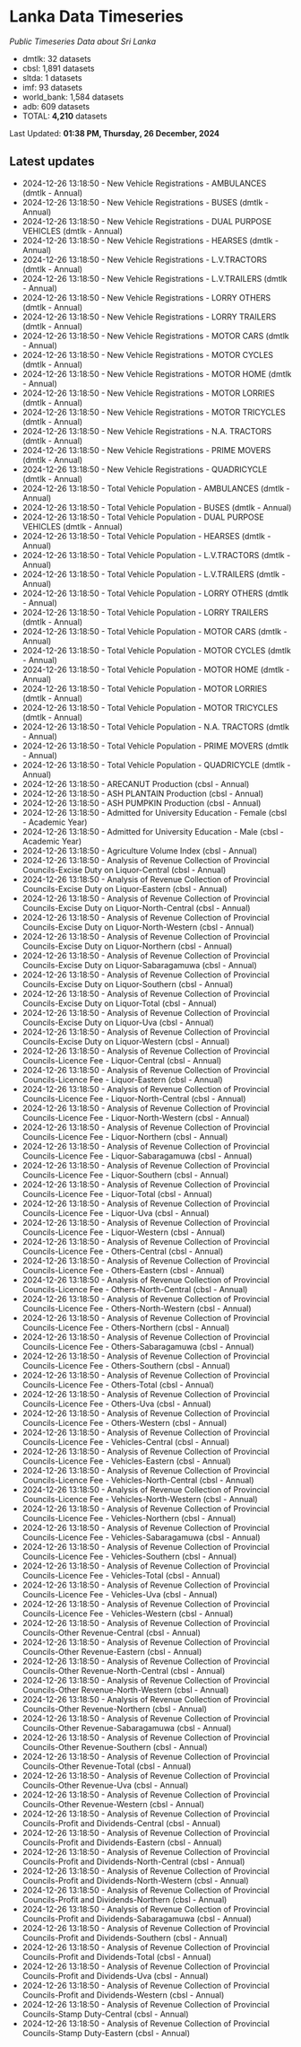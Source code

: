 # Lanka Data Timeseries
*Public Timeseries Data about Sri Lanka*

* dmtlk: 32 datasets
* cbsl: 1,891 datasets
* sltda: 1 datasets
* imf: 93 datasets
* world_bank: 1,584 datasets
* adb: 609 datasets
* TOTAL: **4,210** datasets

Last Updated: **01:38 PM, Thursday, 26 December, 2024**

## Latest updates

* 2024-12-26 13:18:50 - New Vehicle Registrations - AMBULANCES (dmtlk - Annual)
* 2024-12-26 13:18:50 - New Vehicle Registrations - BUSES (dmtlk - Annual)
* 2024-12-26 13:18:50 - New Vehicle Registrations - DUAL PURPOSE VEHICLES (dmtlk - Annual)
* 2024-12-26 13:18:50 - New Vehicle Registrations - HEARSES (dmtlk - Annual)
* 2024-12-26 13:18:50 - New Vehicle Registrations - L.V.TRACTORS (dmtlk - Annual)
* 2024-12-26 13:18:50 - New Vehicle Registrations - L.V.TRAILERS (dmtlk - Annual)
* 2024-12-26 13:18:50 - New Vehicle Registrations - LORRY OTHERS (dmtlk - Annual)
* 2024-12-26 13:18:50 - New Vehicle Registrations - LORRY TRAILERS (dmtlk - Annual)
* 2024-12-26 13:18:50 - New Vehicle Registrations - MOTOR CARS (dmtlk - Annual)
* 2024-12-26 13:18:50 - New Vehicle Registrations - MOTOR CYCLES (dmtlk - Annual)
* 2024-12-26 13:18:50 - New Vehicle Registrations - MOTOR HOME (dmtlk - Annual)
* 2024-12-26 13:18:50 - New Vehicle Registrations - MOTOR LORRIES (dmtlk - Annual)
* 2024-12-26 13:18:50 - New Vehicle Registrations - MOTOR TRICYCLES (dmtlk - Annual)
* 2024-12-26 13:18:50 - New Vehicle Registrations - N.A. TRACTORS (dmtlk - Annual)
* 2024-12-26 13:18:50 - New Vehicle Registrations - PRIME MOVERS (dmtlk - Annual)
* 2024-12-26 13:18:50 - New Vehicle Registrations - QUADRICYCLE (dmtlk - Annual)
* 2024-12-26 13:18:50 - Total Vehicle Population - AMBULANCES (dmtlk - Annual)
* 2024-12-26 13:18:50 - Total Vehicle Population - BUSES (dmtlk - Annual)
* 2024-12-26 13:18:50 - Total Vehicle Population - DUAL PURPOSE VEHICLES (dmtlk - Annual)
* 2024-12-26 13:18:50 - Total Vehicle Population - HEARSES (dmtlk - Annual)
* 2024-12-26 13:18:50 - Total Vehicle Population - L.V.TRACTORS (dmtlk - Annual)
* 2024-12-26 13:18:50 - Total Vehicle Population - L.V.TRAILERS (dmtlk - Annual)
* 2024-12-26 13:18:50 - Total Vehicle Population - LORRY OTHERS (dmtlk - Annual)
* 2024-12-26 13:18:50 - Total Vehicle Population - LORRY TRAILERS (dmtlk - Annual)
* 2024-12-26 13:18:50 - Total Vehicle Population - MOTOR CARS (dmtlk - Annual)
* 2024-12-26 13:18:50 - Total Vehicle Population - MOTOR CYCLES (dmtlk - Annual)
* 2024-12-26 13:18:50 - Total Vehicle Population - MOTOR HOME (dmtlk - Annual)
* 2024-12-26 13:18:50 - Total Vehicle Population - MOTOR LORRIES (dmtlk - Annual)
* 2024-12-26 13:18:50 - Total Vehicle Population - MOTOR TRICYCLES (dmtlk - Annual)
* 2024-12-26 13:18:50 - Total Vehicle Population - N.A. TRACTORS (dmtlk - Annual)
* 2024-12-26 13:18:50 - Total Vehicle Population - PRIME MOVERS (dmtlk - Annual)
* 2024-12-26 13:18:50 - Total Vehicle Population - QUADRICYCLE (dmtlk - Annual)
* 2024-12-26 13:18:50 - ARECANUT Production (cbsl - Annual)
* 2024-12-26 13:18:50 - ASH PLANTAIN Production (cbsl - Annual)
* 2024-12-26 13:18:50 - ASH PUMPKIN Production (cbsl - Annual)
* 2024-12-26 13:18:50 - Admitted for University Education - Female (cbsl - Academic Year)
* 2024-12-26 13:18:50 - Admitted for University Education - Male (cbsl - Academic Year)
* 2024-12-26 13:18:50 - Agriculture Volume Index (cbsl - Annual)
* 2024-12-26 13:18:50 - Analysis of Revenue Collection of Provincial Councils-Excise Duty on Liquor-Central (cbsl - Annual)
* 2024-12-26 13:18:50 - Analysis of Revenue Collection of Provincial Councils-Excise Duty on Liquor-Eastern (cbsl - Annual)
* 2024-12-26 13:18:50 - Analysis of Revenue Collection of Provincial Councils-Excise Duty on Liquor-North-Central (cbsl - Annual)
* 2024-12-26 13:18:50 - Analysis of Revenue Collection of Provincial Councils-Excise Duty on Liquor-North-Western (cbsl - Annual)
* 2024-12-26 13:18:50 - Analysis of Revenue Collection of Provincial Councils-Excise Duty on Liquor-Northern (cbsl - Annual)
* 2024-12-26 13:18:50 - Analysis of Revenue Collection of Provincial Councils-Excise Duty on Liquor-Sabaragamuwa (cbsl - Annual)
* 2024-12-26 13:18:50 - Analysis of Revenue Collection of Provincial Councils-Excise Duty on Liquor-Southern (cbsl - Annual)
* 2024-12-26 13:18:50 - Analysis of Revenue Collection of Provincial Councils-Excise Duty on Liquor-Total (cbsl - Annual)
* 2024-12-26 13:18:50 - Analysis of Revenue Collection of Provincial Councils-Excise Duty on Liquor-Uva (cbsl - Annual)
* 2024-12-26 13:18:50 - Analysis of Revenue Collection of Provincial Councils-Excise Duty on Liquor-Western (cbsl - Annual)
* 2024-12-26 13:18:50 - Analysis of Revenue Collection of Provincial Councils-Licence Fee - Liquor-Central (cbsl - Annual)
* 2024-12-26 13:18:50 - Analysis of Revenue Collection of Provincial Councils-Licence Fee - Liquor-Eastern (cbsl - Annual)
* 2024-12-26 13:18:50 - Analysis of Revenue Collection of Provincial Councils-Licence Fee - Liquor-North-Central (cbsl - Annual)
* 2024-12-26 13:18:50 - Analysis of Revenue Collection of Provincial Councils-Licence Fee - Liquor-North-Western (cbsl - Annual)
* 2024-12-26 13:18:50 - Analysis of Revenue Collection of Provincial Councils-Licence Fee - Liquor-Northern (cbsl - Annual)
* 2024-12-26 13:18:50 - Analysis of Revenue Collection of Provincial Councils-Licence Fee - Liquor-Sabaragamuwa (cbsl - Annual)
* 2024-12-26 13:18:50 - Analysis of Revenue Collection of Provincial Councils-Licence Fee - Liquor-Southern (cbsl - Annual)
* 2024-12-26 13:18:50 - Analysis of Revenue Collection of Provincial Councils-Licence Fee - Liquor-Total (cbsl - Annual)
* 2024-12-26 13:18:50 - Analysis of Revenue Collection of Provincial Councils-Licence Fee - Liquor-Uva (cbsl - Annual)
* 2024-12-26 13:18:50 - Analysis of Revenue Collection of Provincial Councils-Licence Fee - Liquor-Western (cbsl - Annual)
* 2024-12-26 13:18:50 - Analysis of Revenue Collection of Provincial Councils-Licence Fee - Others-Central (cbsl - Annual)
* 2024-12-26 13:18:50 - Analysis of Revenue Collection of Provincial Councils-Licence Fee - Others-Eastern (cbsl - Annual)
* 2024-12-26 13:18:50 - Analysis of Revenue Collection of Provincial Councils-Licence Fee - Others-North-Central (cbsl - Annual)
* 2024-12-26 13:18:50 - Analysis of Revenue Collection of Provincial Councils-Licence Fee - Others-North-Western (cbsl - Annual)
* 2024-12-26 13:18:50 - Analysis of Revenue Collection of Provincial Councils-Licence Fee - Others-Northern (cbsl - Annual)
* 2024-12-26 13:18:50 - Analysis of Revenue Collection of Provincial Councils-Licence Fee - Others-Sabaragamuwa (cbsl - Annual)
* 2024-12-26 13:18:50 - Analysis of Revenue Collection of Provincial Councils-Licence Fee - Others-Southern (cbsl - Annual)
* 2024-12-26 13:18:50 - Analysis of Revenue Collection of Provincial Councils-Licence Fee - Others-Total (cbsl - Annual)
* 2024-12-26 13:18:50 - Analysis of Revenue Collection of Provincial Councils-Licence Fee - Others-Uva (cbsl - Annual)
* 2024-12-26 13:18:50 - Analysis of Revenue Collection of Provincial Councils-Licence Fee - Others-Western (cbsl - Annual)
* 2024-12-26 13:18:50 - Analysis of Revenue Collection of Provincial Councils-Licence Fee - Vehicles-Central (cbsl - Annual)
* 2024-12-26 13:18:50 - Analysis of Revenue Collection of Provincial Councils-Licence Fee - Vehicles-Eastern (cbsl - Annual)
* 2024-12-26 13:18:50 - Analysis of Revenue Collection of Provincial Councils-Licence Fee - Vehicles-North-Central (cbsl - Annual)
* 2024-12-26 13:18:50 - Analysis of Revenue Collection of Provincial Councils-Licence Fee - Vehicles-North-Western (cbsl - Annual)
* 2024-12-26 13:18:50 - Analysis of Revenue Collection of Provincial Councils-Licence Fee - Vehicles-Northern (cbsl - Annual)
* 2024-12-26 13:18:50 - Analysis of Revenue Collection of Provincial Councils-Licence Fee - Vehicles-Sabaragamuwa (cbsl - Annual)
* 2024-12-26 13:18:50 - Analysis of Revenue Collection of Provincial Councils-Licence Fee - Vehicles-Southern (cbsl - Annual)
* 2024-12-26 13:18:50 - Analysis of Revenue Collection of Provincial Councils-Licence Fee - Vehicles-Total (cbsl - Annual)
* 2024-12-26 13:18:50 - Analysis of Revenue Collection of Provincial Councils-Licence Fee - Vehicles-Uva (cbsl - Annual)
* 2024-12-26 13:18:50 - Analysis of Revenue Collection of Provincial Councils-Licence Fee - Vehicles-Western (cbsl - Annual)
* 2024-12-26 13:18:50 - Analysis of Revenue Collection of Provincial Councils-Other Revenue-Central (cbsl - Annual)
* 2024-12-26 13:18:50 - Analysis of Revenue Collection of Provincial Councils-Other Revenue-Eastern (cbsl - Annual)
* 2024-12-26 13:18:50 - Analysis of Revenue Collection of Provincial Councils-Other Revenue-North-Central (cbsl - Annual)
* 2024-12-26 13:18:50 - Analysis of Revenue Collection of Provincial Councils-Other Revenue-North-Western (cbsl - Annual)
* 2024-12-26 13:18:50 - Analysis of Revenue Collection of Provincial Councils-Other Revenue-Northern (cbsl - Annual)
* 2024-12-26 13:18:50 - Analysis of Revenue Collection of Provincial Councils-Other Revenue-Sabaragamuwa (cbsl - Annual)
* 2024-12-26 13:18:50 - Analysis of Revenue Collection of Provincial Councils-Other Revenue-Southern (cbsl - Annual)
* 2024-12-26 13:18:50 - Analysis of Revenue Collection of Provincial Councils-Other Revenue-Total (cbsl - Annual)
* 2024-12-26 13:18:50 - Analysis of Revenue Collection of Provincial Councils-Other Revenue-Uva (cbsl - Annual)
* 2024-12-26 13:18:50 - Analysis of Revenue Collection of Provincial Councils-Other Revenue-Western (cbsl - Annual)
* 2024-12-26 13:18:50 - Analysis of Revenue Collection of Provincial Councils-Profit and Dividends-Central (cbsl - Annual)
* 2024-12-26 13:18:50 - Analysis of Revenue Collection of Provincial Councils-Profit and Dividends-Eastern (cbsl - Annual)
* 2024-12-26 13:18:50 - Analysis of Revenue Collection of Provincial Councils-Profit and Dividends-North-Central (cbsl - Annual)
* 2024-12-26 13:18:50 - Analysis of Revenue Collection of Provincial Councils-Profit and Dividends-North-Western (cbsl - Annual)
* 2024-12-26 13:18:50 - Analysis of Revenue Collection of Provincial Councils-Profit and Dividends-Northern (cbsl - Annual)
* 2024-12-26 13:18:50 - Analysis of Revenue Collection of Provincial Councils-Profit and Dividends-Sabaragamuwa (cbsl - Annual)
* 2024-12-26 13:18:50 - Analysis of Revenue Collection of Provincial Councils-Profit and Dividends-Southern (cbsl - Annual)
* 2024-12-26 13:18:50 - Analysis of Revenue Collection of Provincial Councils-Profit and Dividends-Total (cbsl - Annual)
* 2024-12-26 13:18:50 - Analysis of Revenue Collection of Provincial Councils-Profit and Dividends-Uva (cbsl - Annual)
* 2024-12-26 13:18:50 - Analysis of Revenue Collection of Provincial Councils-Profit and Dividends-Western (cbsl - Annual)
* 2024-12-26 13:18:50 - Analysis of Revenue Collection of Provincial Councils-Stamp Duty-Central (cbsl - Annual)
* 2024-12-26 13:18:50 - Analysis of Revenue Collection of Provincial Councils-Stamp Duty-Eastern (cbsl - Annual)